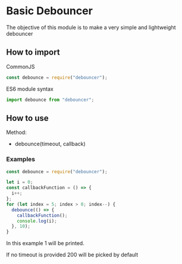 # Basic Debouncer

The objective of this module is to make a very simple and lightweight debouncer

## How to import

CommonJS

```js
const debounce = require("debouncer");
```

ES6 module syntax

```js
import debounce from "debouncer";
```

## How to use

Method:

- debounce(timeout, callback)

### Examples

```js
const debounce = require("debouncer");

let i = 0;
const callbackFunction = () => {
  i++;
};
for (let index = 5; index > 0; index--) {
  debounce(() => {
    callbackFunction();
    console.log(i);
  }, 10);
}
```

In this example 1 will be printed.

If no timeout is provided 200 will be picked by default
